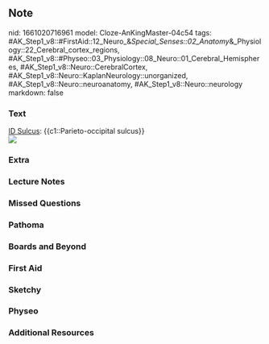 ## Note
nid: 1661020716961
model: Cloze-AnKingMaster-04c54
tags: #AK_Step1_v8::#FirstAid::12_Neuro_&_Special_Senses::02_Anatomy_&_Physiology::22_Cerebral_cortex_regions, #AK_Step1_v8::#Physeo::03_Physiology::08_Neuro::01_Cerebral_Hemispheres, #AK_Step1_v8::Neuro::CerebralCortex, #AK_Step1_v8::Neuro::KaplanNeurology::unorganized, #AK_Step1_v8::Neuro::neuroanatomy, #AK_Step1_v8::Neuro::neurology
markdown: false

### Text
<div>
  <div>
    <u>ID Sulcus</u>: {{c1::Parieto-occipital sulcus}}
  </div>
  <div><img src="paste-364634133496314.jpg"></div>
</div>

### Extra


### Lecture Notes


### Missed Questions


### Pathoma


### Boards and Beyond


### First Aid


### Sketchy


### Physeo


### Additional Resources

